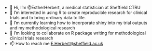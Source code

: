 - 👋 Hi, I’m @EstherHerbert, a medical statistician at Sheffield CTRU
- 👀 I’m interested in using R to create reproducible research for clinical trials and to bring ordinary data to life.
- 🌱 I’m currently learning how to incorporate shiny into my trial outputs and my methodological research
- 💞️ I’m looking to collaborate on R package writing for methodological clinical trials research
- 📫 How to reach me E.Herbert@sheffield.ac.uk

<!---
EstherHerbert/EstherHerbert is a ✨ special ✨ repository because its `README.md` (this file) appears on your GitHub profile.
You can click the Preview link to take a look at your changes.
--->
